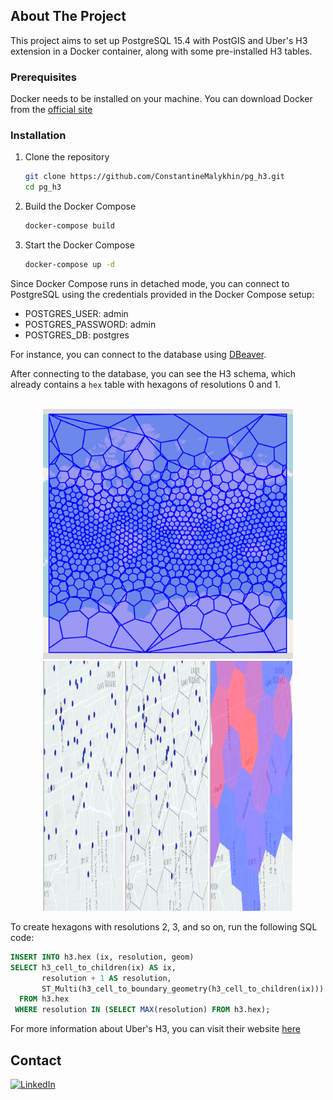 <!-- ABOUT THE PROJECT -->
## About The Project
This project aims to set up PostgreSQL 15.4 with PostGIS and Uber's H3 extension in a Docker container, along with some pre-installed H3 tables.

### Prerequisites

Docker needs to be installed on your machine. You can download Docker from the [official site](https://www.docker.com/products/docker-desktop/)

### Installation

1. Clone the repository
    ```bash
    git clone https://github.com/ConstantineMalykhin/pg_h3.git
    cd pg_h3
    ```

2. Build the Docker Compose
    ```bash
    docker-compose build
    ```

3. Start the Docker Compose
    ```bash
    docker-compose up -d
    ```

Since Docker Compose runs in detached mode, you can connect to PostgreSQL using the credentials provided in the Docker Compose setup:
- POSTGRES_USER: admin
- POSTGRES_PASSWORD: admin
- POSTGRES_DB: postgres

For instance, you can connect to the database using [DBeaver](https://dbeaver.io/).

After connecting to the database, you can see the H3 schema, which already contains a `hex` table with hexagons of resolutions 0 and 1.
<br></br>
<div style="text-align:center;">
  <img src="./img/h3.png" width="400" height="400">
  <img src="./img/h3_example.png" width="400" height="400">
</div>


To create hexagons with resolutions 2, 3, and so on, run the following SQL code:

  ```sql
  INSERT INTO h3.hex (ix, resolution, geom)
  SELECT h3_cell_to_children(ix) AS ix,
         resolution + 1 AS resolution,
         ST_Multi(h3_cell_to_boundary_geometry(h3_cell_to_children(ix))) AS geom
    FROM h3.hex 
   WHERE resolution IN (SELECT MAX(resolution) FROM h3.hex);
  ```
For more information about Uber's H3, you can visit their website [here](https://h3geo.org/)

<!-- CONTACT -->
## Contact
[![LinkedIn][linkedin-shield]][linkedin-url]

<!-- MARKDOWN LINKS & IMAGES -->
<!-- https://www.markdownguide.org/basic-syntax/#reference-style-links -->
[contributors-shield]: https://img.shields.io/github/contributors/github_username/repo_name.svg?style=for-the-badge
[contributors-url]: https://github.com/ConstantineMalykhin
[linkedin-shield]: https://img.shields.io/badge/-LinkedIn-black.svg?style=for-the-badge&logo=linkedin&colorB=555
[linkedin-url]: https://www.linkedin.com/in/constantinemalykhin/
[product-screenshot]: img/h3.png